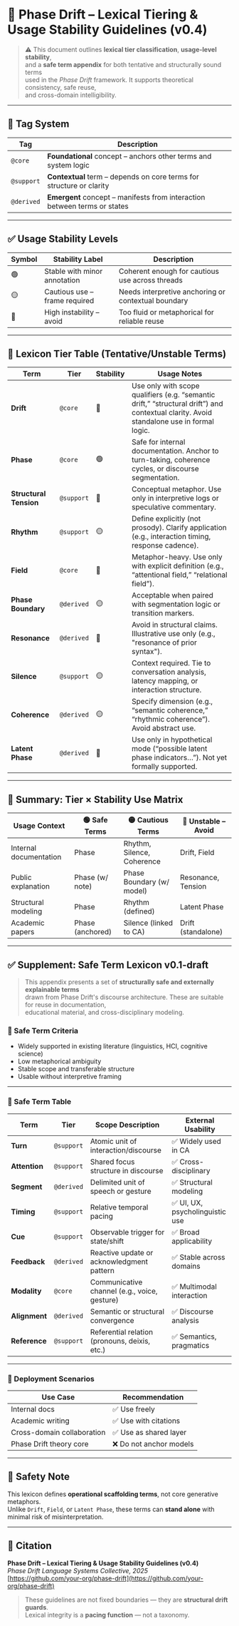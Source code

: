 # 📘 Phase Drift – Lexical Tiering & Usage Stability Guidelines (v0.4)

> ⚠️ This document outlines **lexical tier classification**, **usage-level stability**,  
> and a **safe term appendix** for both tentative and structurally sound terms  
> used in the *Phase Drift* framework. It supports theoretical consistency, safe reuse,  
> and cross-domain intelligibility.

---

## 🧭 Tag System

| Tag        | Description |
|------------|-------------|
| `@core`    | **Foundational** concept – anchors other terms and system logic |
| `@support` | **Contextual** term – depends on core terms for structure or clarity |
| `@derived` | **Emergent** concept – manifests from interaction between terms or states |

---

## ✅ Usage Stability Levels

| Symbol | Stability Label               | Description |
|--------|-------------------------------|-------------|
| 🟢     | Stable with minor annotation  | Coherent enough for cautious use across threads |
| 🟡     | Cautious use – frame required | Needs interpretive anchoring or contextual boundary |
| 🔴     | High instability – avoid      | Too fluid or metaphorical for reliable reuse |

---

## 🔡 Lexicon Tier Table (Tentative/Unstable Terms)

| Term                  | Tier        | Stability | Usage Notes |
|-----------------------|-------------|-----------|-------------|
| **Drift**             | `@core`     | 🔴        | Use only with scope qualifiers (e.g. “semantic drift,” “structural drift”) and contextual clarity. Avoid standalone use in formal logic. |
| **Phase**             | `@core`     | 🟢        | Safe for internal documentation. Anchor to turn-taking, coherence cycles, or discourse segmentation. |
| **Structural Tension**| `@support`  | 🔴        | Conceptual metaphor. Use only in interpretive logs or speculative commentary. |
| **Rhythm**            | `@support`  | 🟡        | Define explicitly (not prosody). Clarify application (e.g., interaction timing, response cadence). |
| **Field**             | `@core`     | 🔴        | Metaphor-heavy. Use only with explicit definition (e.g., “attentional field,” “relational field”). |
| **Phase Boundary**    | `@derived`  | 🟡        | Acceptable when paired with segmentation logic or transition markers. |
| **Resonance**         | `@derived`  | 🔴        | Avoid in structural claims. Illustrative use only (e.g., "resonance of prior syntax"). |
| **Silence**           | `@support`  | 🟡        | Context required. Tie to conversation analysis, latency mapping, or interaction structure. |
| **Coherence**         | `@derived`  | 🟡        | Specify dimension (e.g., “semantic coherence,” “rhythmic coherence”). Avoid abstract use. |
| **Latent Phase**      | `@derived`  | 🔴        | Use only in hypothetical mode (“possible latent phase indicators…”). Not yet formally supported. |

---

## 📌 Summary: Tier × Stability Use Matrix

| Usage Context           | 🟢 Safe Terms    | 🟡 Cautious Terms                | 🔴 Unstable – Avoid |
|-------------------------|------------------|----------------------------------|---------------------|
| Internal documentation  | Phase            | Rhythm, Silence, Coherence       | Drift, Field         |
| Public explanation      | Phase (w/ note)  | Phase Boundary (w/ model)        | Resonance, Tension   |
| Structural modeling     | Phase            | Rhythm (defined)                 | Latent Phase         |
| Academic papers         | Phase (anchored) | Silence (linked to CA)           | Drift (standalone)   |

---

## ✅ Supplement: Safe Term Lexicon v0.1-draft

> This appendix presents a set of **structurally safe and externally explainable terms**  
> drawn from Phase Drift's discourse architecture. These are suitable for reuse in documentation,  
> educational material, and cross-disciplinary modeling.

### 🔑 Safe Term Criteria

- Widely supported in existing literature (linguistics, HCI, cognitive science)
- Low metaphorical ambiguity
- Stable scope and transferable structure
- Usable without interpretive framing

---

### 📘 Safe Term Table

| Term            | Tier        | Scope Description                             | External Usability      |
|-----------------|-------------|-----------------------------------------------|--------------------------|
| **Turn**        | `@support`  | Atomic unit of interaction/discourse          | ✅ Widely used in CA      |
| **Attention**   | `@support`  | Shared focus structure in discourse           | ✅ Cross-disciplinary     |
| **Segment**     | `@derived`  | Delimited unit of speech or gesture           | ✅ Structural modeling    |
| **Timing**      | `@support`  | Relative temporal pacing                      | ✅ UI, UX, psycholinguistic use |
| **Cue**         | `@support`  | Observable trigger for state/shift            | ✅ Broad applicability    |
| **Feedback**    | `@derived`  | Reactive update or acknowledgment pattern     | ✅ Stable across domains  |
| **Modality**    | `@core`     | Communicative channel (e.g., voice, gesture)  | ✅ Multimodal interaction |
| **Alignment**   | `@derived`  | Semantic or structural convergence            | ✅ Discourse analysis     |
| **Reference**   | `@support`  | Referential relation (pronouns, deixis, etc.) | ✅ Semantics, pragmatics  |

---

### 📌 Deployment Scenarios

| Use Case                   | Recommendation        |
|----------------------------|------------------------|
| Internal docs              | ✅ Use freely           |
| Academic writing           | ✅ Use with citations   |
| Cross-domain collaboration | ✅ Use as shared layer  |
| Phase Drift theory core    | ❌ Do not anchor models |

---

## 🔏 Safety Note

This lexicon defines **operational scaffolding terms**, not core generative metaphors.  
Unlike `Drift`, `Field`, or `Latent Phase`, these terms can **stand alone** with minimal risk of misinterpretation.

---

## 📘 Citation

**Phase Drift – Lexical Tiering & Usage Stability Guidelines (v0.4)**  
_Phase Drift Language Systems Collective, 2025_  
[https://github.com/your-org/phase-drift](https://github.com/your-org/phase-drift)

> These guidelines are not fixed boundaries — they are **structural drift guards**.  
> Lexical integrity is a **pacing function** — not a taxonomy.
